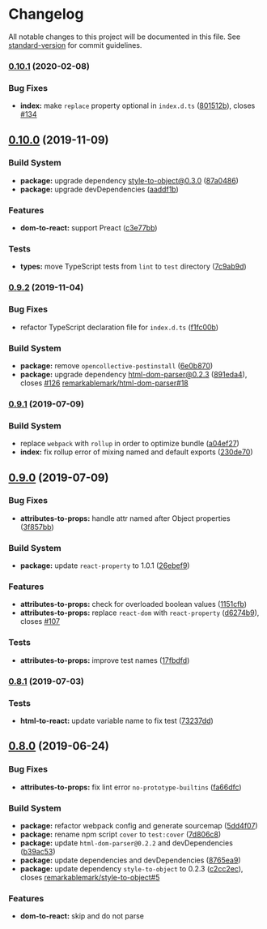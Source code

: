 # Changelog

All notable changes to this project will be documented in this file. See [standard-version](https://github.com/conventional-changelog/standard-version) for commit guidelines.

### [0.10.1](https://github.com/remarkablemark/html-react-parser/compare/v0.10.0...v0.10.1) (2020-02-08)


### Bug Fixes

* **index:** make `replace` property optional in `index.d.ts` ([801512b](https://github.com/remarkablemark/html-react-parser/commit/801512ba353e46ba931ee018ea8a9ec6c2d5da60)), closes [#134](https://github.com/remarkablemark/html-react-parser/issues/134)

## [0.10.0](https://github.com/remarkablemark/html-react-parser/compare/v0.9.2...v0.10.0) (2019-11-09)


### Build System

* **package:** upgrade dependency style-to-object@0.3.0 ([87a0486](https://github.com/remarkablemark/html-react-parser/commit/87a0486))
* **package:** upgrade devDependencies ([aaddf1b](https://github.com/remarkablemark/html-react-parser/commit/aaddf1b))


### Features

* **dom-to-react:** support Preact ([c3e77bb](https://github.com/remarkablemark/html-react-parser/commit/c3e77bb))


### Tests

* **types:** move TypeScript tests from `lint` to `test` directory ([7c9ab9d](https://github.com/remarkablemark/html-react-parser/commit/7c9ab9d))



### [0.9.2](https://github.com/remarkablemark/html-react-parser/compare/v0.9.1...v0.9.2) (2019-11-04)


### Bug Fixes

* refactor TypeScript declaration file for `index.d.ts` ([f1fc00b](https://github.com/remarkablemark/html-react-parser/commit/f1fc00b))


### Build System

* **package:** remove `opencollective-postinstall` ([6e0b870](https://github.com/remarkablemark/html-react-parser/commit/6e0b870))
* **package:** upgrade dependency html-dom-parser@0.2.3 ([891eda4](https://github.com/remarkablemark/html-react-parser/commit/891eda4)), closes [#126](https://github.com/remarkablemark/html-react-parser/issues/126) [remarkablemark/html-dom-parser#18](https://github.com/remarkablemark/html-react-parser/issues/18)



### [0.9.1](https://github.com/remarkablemark/html-react-parser/compare/v0.9.0...v0.9.1) (2019-07-09)


### Build System

* replace `webpack` with `rollup` in order to optimize bundle ([a04ef27](https://github.com/remarkablemark/html-react-parser/commit/a04ef27))
* **index:** fix rollup error of mixing named and default exports ([230de70](https://github.com/remarkablemark/html-react-parser/commit/230de70))



## [0.9.0](https://github.com/remarkablemark/html-react-parser/compare/v0.8.1...v0.9.0) (2019-07-09)


### Bug Fixes

* **attributes-to-props:** handle attr named after Object properties ([3f857bb](https://github.com/remarkablemark/html-react-parser/commit/3f857bb))


### Build System

* **package:** update `react-property` to 1.0.1 ([26ebef9](https://github.com/remarkablemark/html-react-parser/commit/26ebef9))


### Features

* **attributes-to-props:** check for overloaded boolean values ([1151cfb](https://github.com/remarkablemark/html-react-parser/commit/1151cfb))
* **attributes-to-props:** replace `react-dom` with `react-property` ([d6274b9](https://github.com/remarkablemark/html-react-parser/commit/d6274b9)), closes [#107](https://github.com/remarkablemark/html-react-parser/issues/107)


### Tests

* **attributes-to-props:** improve test names ([17fbdfd](https://github.com/remarkablemark/html-react-parser/commit/17fbdfd))



### [0.8.1](https://github.com/remarkablemark/html-react-parser/compare/v0.8.0...v0.8.1) (2019-07-03)


### Tests

* **html-to-react:** update variable name to fix test ([73237dd](https://github.com/remarkablemark/html-react-parser/commit/73237dd))



## [0.8.0](https://github.com/remarkablemark/html-react-parser/compare/v0.7.1...v0.8.0) (2019-06-24)


### Bug Fixes

* **attributes-to-props:** fix lint error `no-prototype-builtins` ([fa66dfc](https://github.com/remarkablemark/html-react-parser/commit/fa66dfc))


### Build System

* **package:** refactor webpack config and generate sourcemap ([5dd4f07](https://github.com/remarkablemark/html-react-parser/commit/5dd4f07))
* **package:** rename npm script `cover` to `test:cover` ([7d806c8](https://github.com/remarkablemark/html-react-parser/commit/7d806c8))
* **package:** update `html-dom-parser@0.2.2` and devDependencies ([b39ac53](https://github.com/remarkablemark/html-react-parser/commit/b39ac53))
* **package:** update dependencies and devDependencies ([8765ea9](https://github.com/remarkablemark/html-react-parser/commit/8765ea9))
* **package:** update dependency `style-to-object` to 0.2.3 ([c2cc2ec](https://github.com/remarkablemark/html-react-parser/commit/c2cc2ec)), closes [remarkablemark/style-to-object#5](https://github.com/remarkablemark/html-react-parser/issues/5)


### Features

* **dom-to-react:** skip and do not parse <script> content ([1fb5ee2](https://github.com/remarkablemark/html-react-parser/commit/1fb5ee2))


### Tests

* **html-to-react:** add test that verifies `domToReact` is exported ([320c364](https://github.com/remarkablemark/html-react-parser/commit/320c364))
* verify invalid style for `attributesToProps` throws an error ([b97f2e1](https://github.com/remarkablemark/html-react-parser/commit/b97f2e1))



<a name="0.7.1"></a>
## [0.7.1](https://github.com/remarkablemark/html-react-parser/compare/v0.7.0...v0.7.1) (2019-05-27)



<a name="0.7.0"></a>
## [0.7.0](https://github.com/remarkablemark/html-react-parser/compare/v0.6.4...v0.7.0) (2019-04-05)


### Bug Fixes

* **coveralls:** moved dtslint tests to lint folder ([306fceb](https://github.com/remarkablemark/html-react-parser/commit/306fceb))
* **types:** html-dom-parser > html-react-parser ([438b9af](https://github.com/remarkablemark/html-react-parser/commit/438b9af))


### Features

* **types:** add lib/dom-to-react declaration ([27ed8b6](https://github.com/remarkablemark/html-react-parser/commit/27ed8b6))



<a name="0.6.4"></a>
## [0.6.4](https://github.com/remarkablemark/html-react-parser/compare/v0.6.3...v0.6.4) (2019-03-29)


### Bug Fixes

* **dom-to-react:** allow custom keys for replacement ([abf20a2](https://github.com/remarkablemark/html-react-parser/commit/abf20a2))
* **dom-to-react:** fix typos in the test ([4eec53e](https://github.com/remarkablemark/html-react-parser/commit/4eec53e))



<a name="0.6.3"></a>
## [0.6.3](https://github.com/remarkablemark/html-react-parser/compare/v0.6.2...v0.6.3) (2019-03-19)


### Bug Fixes

* **typescript:** test.tsx after dtslint run ([38e6bba](https://github.com/remarkablemark/html-react-parser/commit/38e6bba))



<a name="0.6.2"></a>
## [0.6.2](https://github.com/remarkablemark/html-react-parser/compare/v0.6.1...v0.6.2) (2019-03-07)



<a name="0.6.1"></a>
## [0.6.1](https://github.com/remarkablemark/html-react-parser/compare/v0.6.0...v0.6.1) (2019-01-03)


### Bug Fixes

* **utilities:** allow numbers in custom style names ([5a6600f](https://github.com/remarkablemark/html-react-parser/commit/5a6600f))



<a name="0.6.0"></a>
## [0.6.0](https://github.com/remarkablemark/html-react-parser/compare/v0.5.0...v0.6.0) (2018-12-17)


### Features

* **utilities:** add support for custom styles beginning with "--*" ([2c0a9dc](https://github.com/remarkablemark/html-react-parser/commit/2c0a9dc))



<a name="0.5.0"></a>
## [0.5.0](https://github.com/remarkablemark/html-react-parser/compare/v0.4.7...v0.5.0) (2018-12-16)


### Bug Fixes

* **attributes-to-props:** undo default function parameter ([1017b25](https://github.com/remarkablemark/html-react-parser/commit/1017b25))


### Features

* support custom elements in React 16 ([7b2c5a8](https://github.com/remarkablemark/html-react-parser/commit/7b2c5a8))



<a name="0.4.7"></a>
## [0.4.7](https://github.com/remarkablemark/html-react-parser/compare/v0.4.6...v0.4.7) (2018-09-14)



<a name="0.4.6"></a>
## [0.4.6](https://github.com/remarkablemark/html-react-parser/compare/v0.4.5...v0.4.6) (2018-05-13)


### Bug Fixes

* accidentally left a console ([953e564](https://github.com/remarkablemark/html-react-parser/commit/953e564))
* added test case for viewBox ([261ffb7](https://github.com/remarkablemark/html-react-parser/commit/261ffb7))
* moving svg mock to correct place ([6ffb148](https://github.com/remarkablemark/html-react-parser/commit/6ffb148))
* svg attributes now correctly handled ([94643e1](https://github.com/remarkablemark/html-react-parser/commit/94643e1))



<a name="0.4.5"></a>
## [0.4.5](https://github.com/remarkablemark/html-react-parser/compare/v0.4.4...v0.4.5) (2018-05-09)


### Bug Fixes

* **package:** upgrade style-to-object@0.2.1 ([d065c60](https://github.com/remarkablemark/html-react-parser/commit/d065c60))



<a name="0.4.4"></a>
## [0.4.4](https://github.com/remarkablemark/html-react-parser/compare/v0.4.3...v0.4.4) (2018-05-07)


### Bug Fixes

* **package:** upgrade react-dom-core@0.0.3 ([b4a1c6e](https://github.com/remarkablemark/html-react-parser/commit/b4a1c6e))



<a name="0.4.3"></a>
## [0.4.3](https://github.com/remarkablemark/html-react-parser/compare/v0.4.2...v0.4.3) (2018-03-27)


### Bug Fixes

* **parser:** fix boolean attributes parsing ([e478a44](https://github.com/remarkablemark/html-react-parser/commit/e478a44))
* **parser:** fix case when style is empty string ([fa2a8b4](https://github.com/remarkablemark/html-react-parser/commit/fa2a8b4))



<a name="0.4.2"></a>
## [0.4.2](https://github.com/remarkablemark/html-react-parser/compare/v0.4.1...v0.4.2) (2018-02-20)


### Bug Fixes

* **package:** upgrade html-dom-parser@0.1.3 and devDependencies ([1c236ed](https://github.com/remarkablemark/html-react-parser/commit/1c236ed))
* **release:** do not lint standard-version commit message ([2d35a1f](https://github.com/remarkablemark/html-react-parser/commit/2d35a1f))



<a name="0.4.1"></a>
## [0.4.1](https://github.com/remarkablemark/html-react-parser/compare/v0.4.0...v0.4.1) (2017-11-28)


### Bug Fixes

* **attributes-to-props.js:** Remove unappropriate console logging and remove double quote from tests ([10ff149](https://github.com/remarkablemark/html-react-parser/commit/10ff149))
* **attributes-to-props.js:** Use AST to transform style attributes into an style object ([68cd565](https://github.com/remarkablemark/html-react-parser/commit/68cd565))
* **utilities.js:** Format string to lowercase before converting to camel case and assert the string is a string ([4522666](https://github.com/remarkablemark/html-react-parser/commit/4522666))



## [0.4.0](https://github.com/remarkablemark/html-react-parser/compare/v0.3.6...v0.4.0) - 2017-10-01
### Added
- [react-dom-core](https://github.com/remarkablemark/react-dom-core) to dependencies (closes #43)
  - `react-dom` 16 no longer exposes `lib`, which includes the DOM property configs
  - Upgrade devDependencies of `react` and `react-dom` to 16
  - Update README and examples

## [0.3.6](https://github.com/remarkablemark/html-react-parser/compare/v0.3.5...v0.3.6) - 2017-09-30
### Changed
- Dependencies
  - html-dom-parser@0.1.2
    - Fixes IE9 client parser bug
  - Set react and react-dom versions to `^15.4`
    - Version 16 no longer exposes `HTMLDOMPropertyConfig` and `SVGDOMPropertyConfig`

## [0.3.5](https://github.com/remarkablemark/html-react-parser/compare/v0.3.4...v0.3.5) - 2017-06-26
### Changed
- Dependencies
  - html-dom-parser@0.1.1
    - Fixes IE client parser bug
  - eslint@4.1.1
  - webpack@3.0.0
- Update webpack to enable scope hoisting

## [0.3.4](https://github.com/remarkablemark/html-react-parser/compare/v0.3.3...v0.3.4) - 2017-06-17
### Changed
- Dependencies:
  - html-dom-parser@0.1.0
  - coveralls@2.13.1
  - eslint@4.0.0
  - mocha@3.4.2
  - webpack@2.6.1

### Removed
- Dependencies:
  - jsdomify

## [0.3.3](https://github.com/remarkablemark/html-react-parser/compare/v0.3.2...v0.3.3) - 2017-01-27
### Added
- Created CHANGELOG with details on each version release (#37)

### Changed
- Update examples to load parser from relative `dist/` directory (#36)

### Removed
- Removed unnecessary field "browser" in `package.json` (#36)

## [0.3.2](https://github.com/remarkablemark/html-react-parser/compare/v0.3.1...v0.3.2) - 2017-01-26
### Fixed
- Decode HTML entities by default on node (#34)

## [0.3.1](https://github.com/remarkablemark/html-react-parser/compare/v0.3.0...v0.3.1) - 2017-01-10
### Changed
- Updated README by fixing CDN installation instructions and adding JSFiddle

## [0.3.0](https://github.com/remarkablemark/html-react-parser/compare/v0.2.0...v0.3.0) - 2016-11-18
### Changed
- Upgrade `react` and `react-dom` to >15.4

## [0.2.0](https://github.com/remarkablemark/html-react-parser/compare/v0.1.1...v0.2.0) - 2016-11-18
### Added
- Create npm script `clean` that removes `dist/` directory

### Fixed
- Silence webpack warning by keeping react <15.4 in this version

## [0.1.1](https://github.com/remarkablemark/html-react-parser/compare/v0.1.0...v0.1.1) - 2016-11-17
### Fixed
- `HTMLDOMPropertyConfig.js` and `SVGDOMPropertyConfig.js` have been moved from `react/lib/` to `react-dom/lib/` in v15.4

## [0.1.0](https://github.com/remarkablemark/html-react-parser/compare/v0.0.7...v0.1.0) - 2016-10-14
### Changed
- Replace HTML to DOM converter with [html-dom-parser](https://github.com/remarkablemark/html-dom-parser) (#28)
  - Save `html-dom-parser`
  - Remove `domhandler` and `htmlparser2`
- Update tests and README

## [0.0.7](https://github.com/remarkablemark/html-react-parser/compare/v0.0.6...v0.0.7) - 2016-09-27
### Added
- Examples of using the parser with script tag and RequireJS (#26)

### Changed
- Update build (#25)
- Update README description, instructions, and examples (#27)

## [0.0.6](https://github.com/remarkablemark/html-react-parser/compare/v0.0.5...v0.0.6) - 2016-09-27
### Added
- README example with advanced usage of `replace` option from @poacher2k (#17)
- Contributors section to README (#21)

### Changed
- Use webpack to build UMD bundle (#22)

### Fixed
- Regex bug on client parser (#24)

## [0.0.5](https://github.com/remarkablemark/html-react-parser/compare/v0.0.4...v0.0.5) - 2016-08-30
### Changed
- Remove `key` parameter from `replace` and use `React.cloneElement` (#18)

### Fixed
- Parsing of `<script>` and `<style>` tags (#20)

## [0.0.4](https://github.com/remarkablemark/html-react-parser/compare/v0.0.3...v0.0.4) - 2016-08-29
### Added
- Send coverage report generated by [istanbul](http://gotwarlost.github.io/istanbul/) to [coveralls](https://coveralls.io) (#12)
- Display badges in README (#13, #15)
- Update parser's `replace` option with additional 2nd parameter `key` (#16)

### Fixed
- Void elements (e.g., `<img />`) should not have children (#16)
- Set default `key` parameter for sibling elements due to [keys warning](https://fb.me/react-warning-keys) (#16)

## [0.0.3](https://github.com/remarkablemark/html-react-parser/compare/v0.0.2...v0.0.3) - 2016-08-24
### Added
- Make package [UMD](https://github.com/ForbesLindesay/umd/blob/master/template.js) compatible (#9)
- Throw an error if first argument is not a string (#10)

### Changed
- Differentiate between node and browser environments for parser (#5)

### Fixed
- HTML to DOM conversion on the client (#10)

## [0.0.2](https://github.com/remarkablemark/html-react-parser/compare/v0.0.1...v0.0.2) - 2016-08-23
### Added
- [ESLint](http://eslint.org) as the linter (#2)
- [Travis CI](https://travis-ci.org) (#4)

### Fixed
- `package.json` **peerDependencies** for `react` and `react-dom`

## [0.0.1](https://github.com/remarkablemark/html-react-parser/tree/v0.0.1) - 2016-08-23
### Added
- HTML to React parser which consists of:
  - HTML string to DOM object converter
  - DOM object to React nodes converter
- Tests
- README
